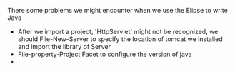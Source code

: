 There some problems we might encounter when we use the Elipse to write Java

* After we import a project, 'HttpServlet' might not be recognized, we should File-New-Server to specify the location of tomcat we installed and import the library of Server
* File-property-Project Facet to configure the version of java
* 